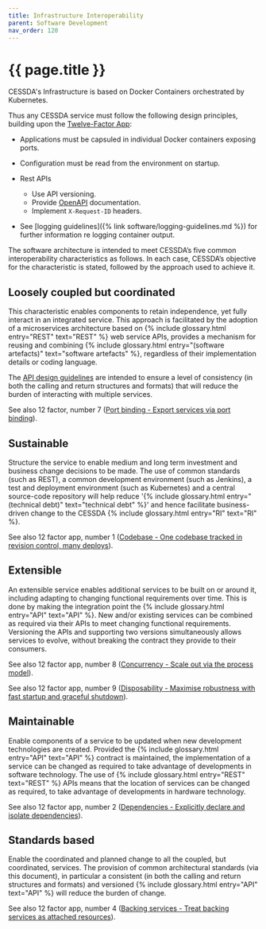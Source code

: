 ```yaml
---
title: Infrastructure Interoperability
parent: Software Development
nav_order: 120
---
```


# {{ page.title }}

CESSDA's Infrastructure is based on Docker Containers orchestrated by Kubernetes.

Thus any CESSDA service must follow the following design principles, building upon the [Twelve-Factor App](https://12factor.net/):

* Applications must be capsuled in individual Docker containers exposing ports.

* Configuration must be read from the environment on startup.

* Rest APIs
  * Use API versioning.
  * Provide [OpenAPI](https://www.openapis.org/) documentation.
  * Implement `X-Request-ID` headers.

* See [logging guidelines]({% link software/logging-guidelines.md %}) for further information re logging container output.

The software architecture is intended to meet CESSDA’s five common interoperability characteristics as follows.
In each case, CESSDA’s objective for the characteristic is stated, followed by the approach used to achieve it.

## Loosely coupled but coordinated

This characteristic enables components to retain independence, yet fully interact in an integrated service.
This approach is facilitated by the adoption of a microservices architecture based on
{% include glossary.html entry="REST" text="REST" %} web service APIs,
provides a mechanism for reusing and combining {% include glossary.html entry="(software artefacts)" text="software artefacts" %},
regardless of their implementation details or coding language.
<!-- TODO: Link to current API guidelines, should be merged into these guidelines -->
The [API design guidelines](https://bitbucket.org/cessda/cessda.guidelines.api/wiki/Home) are intended to ensure a level of consistency
(in both the calling and return structures and formats) that will reduce the burden of interacting with multiple services.

See also 12 factor, number 7 ([Port binding - Export services via port binding](https://12factor.net/port-binding)).

## Sustainable

Structure the service to enable medium and long term investment and business change decisions to be made.
The use of common standards (such as REST), a common development environment (such as Jenkins),
a test and deployment environment (such as Kubernetes)
and a central source-code repository will help reduce '{% include glossary.html entry="(technical debt)" text="technical debt" %}'
and hence facilitate business-driven change to the CESSDA {% include glossary.html entry="RI" text="RI" %}.

See also 12 factor app, number 1
([Codebase - One codebase tracked in revision control, many deploys](https://12factor.net/codebase)).

## Extensible

An extensible service enables additional services to be built on or around it, including adapting to changing functional requirements over time.
This is done by making the integration point the {% include glossary.html entry="API" text="API" %}.
New and/or existing services can be combined as required via their APIs to meet changing functional requirements.
Versioning the APIs and supporting two versions simultaneously allows services to evolve,
without breaking the contract they provide to their consumers.

See also 12 factor app, number 8
([Concurrency - Scale out via the process model](https://12factor.net/concurrency)).

See also 12 factor app, number 9
([Disposability - Maximise robustness with fast startup and graceful shutdown](https://12factor.net/disposability)).

## Maintainable

Enable components of a service to be updated when new development technologies are created.
Provided the {% include glossary.html entry="API" text="API" %} contract is maintained,
the implementation of a service can be changed as required to take advantage of developments in software technology.
The use of {% include glossary.html entry="REST" text="REST" %} APIs means that the location of services can be changed as required,
to take advantage of developments in hardware technology.

See also 12 factor app, number 2
([Dependencies - Explicitly declare and isolate dependencies](https://12factor.net/dependencies)).

## Standards based

Enable the coordinated and planned change to all the coupled, but coordinated, services.
The provision of common architectural standards (via this document),
in particular a consistent (in both the calling and return structures and formats)
and versioned {% include glossary.html entry="API" text="API" %} will reduce the burden of change.

See also 12 factor app, number 4
([Backing services - Treat backing services as attached resources](https://12factor.net/backing-services)).
